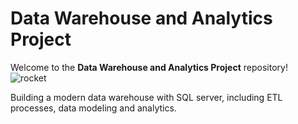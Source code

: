 # Data Warehouse and Analytics Project

Welcome to the **Data Warehouse and Analytics Project** repository! ![rocket](https://github.com/user-attachments/assets/1eec1d83-9768-4081-8482-6fa575219e7c)


Building a modern data warehouse with SQL server, including ETL processes, data modeling and analytics.

